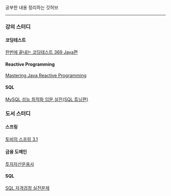 
공부한 내용 정리하는 깃허브

---------

### 강의 스터디
#### 코딩테스트
[한번에 끝내는 코딩테스트 369 Java편](https://github.com/juyeon-y/Obsidian_Home/blob/main/%EA%B0%95%EC%9D%98%20%EC%8A%A4%ED%84%B0%EB%94%94/%ED%95%9C%EB%B2%88%EC%97%90%20%EB%81%9D%EB%82%B4%EB%8A%94%20%EC%BD%94%EB%94%A9%ED%85%8C%EC%8A%A4%ED%8A%B8%20369%20Java%ED%8E%B8/0.%20%EB%AA%A9%EC%B0%A8.md)
#### Reactive Programming
[Mastering Java Reactive Programming](https://github.com/juyeon-y/Obsidian_Home/blob/main/%EA%B0%95%EC%9D%98%20%EC%8A%A4%ED%84%B0%EB%94%94/Reactive%20Programming/Mastering%20Java%20Reactive%20Programming/0.%20%EB%AA%A9%EC%B0%A8.md)
#### SQL
[MySQL 성능 최적화 입문,실전(SQL 튜닝편)](https://github.com/juyeon-y/Obsidian_Home/blob/main/%EA%B0%95%EC%9D%98%20%EC%8A%A4%ED%84%B0%EB%94%94/SQL/MySQL%20%EC%84%B1%EB%8A%A5%20%EC%B5%9C%EC%A0%81%ED%99%94%20%EC%9E%85%EB%AC%B8%2C%EC%8B%A4%EC%A0%84(SQL%20%ED%8A%9C%EB%8B%9D%ED%8E%B8)/0.%20%EB%AA%A9%EC%B0%A8.md)

### 도서 스터디
#### 스프링
[토비의 스프링 3.1](https://github.com/juyeon-y/Obsidian_Home/blob/main/%EB%8F%84%EC%84%9C%20%EC%8A%A4%ED%84%B0%EB%94%94/%ED%86%A0%EB%B9%84%EC%9D%98%20%EC%8A%A4%ED%94%84%EB%A7%81%203.1/Index/%ED%86%A0%EB%B9%84%EC%9D%98%20%EC%8A%A4%ED%94%84%EB%A7%81%203.1.md)
#### 금융 도메인
[투자자산운용사](https://github.com/juyeon-y/Obsidian_Home/blob/main/%EB%8F%84%EC%84%9C%20%EC%8A%A4%ED%84%B0%EB%94%94/%ED%95%B4%EC%BB%A4%EC%8A%A4%20%ED%88%AC%EC%9E%90%EC%9E%90%EC%82%B0%EC%9A%B4%EC%9A%A9%EC%82%AC/Index/%ED%95%B4%EC%BB%A4%EC%8A%A4%20%ED%88%AC%EC%9E%90%EC%9E%90%EC%82%B0%EC%9A%B4%EC%9A%A9%EC%82%AC.md)
#### SQL
[SQL 자격검정 실전문제](https://github.com/juyeon-y/Obsidian_Home/blob/main/%EB%8F%84%EC%84%9C%20%EC%8A%A4%ED%84%B0%EB%94%94/SQL%20%EC%9E%90%EA%B2%A9%EA%B2%80%EC%A0%95%20%EC%8B%A4%EC%A0%84%EB%AC%B8%EC%A0%9C/Index/SQL%20%EC%9E%90%EA%B2%A9%EA%B2%80%EC%A0%95%20%EC%8B%A4%EC%A0%84%EB%AC%B8%EC%A0%9C.md)